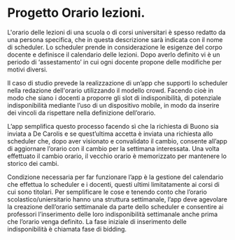 # Progetto Orario lezioni.

L'orario delle lezioni di una scuola o di corsi universitari è spesso redatto da una persona specifica, che in questa descrizione sarà indicata con il nome di scheduler. Lo scheduler prende in considerazione le esigenze del corpo docente e definisce il calendario delle lezioni. Dopo averlo definito vi è un periodo di ‘assestamento’ in cui ogni docente propone delle modifiche per motivi diversi. 

Il caso di studio prevede la realizzazione di un’app che supporti lo scheduler nella redazione dell'orario utilizzando il modello crowd. Facendo cioè in modo che siano i docenti a proporre gli slot di indisponibilità, di potenziale indisponibilità mediante l’uso di un dispositivo mobile, in modo da inserire dei vincoli da rispettare nella definizione dell’orario. 

L’app semplifica questo processo facendo sì che la richiesta di Buono sia inviata a De Carolis e se quest’ultima accetta è inviata una richiesta allo scheduler che, dopo aver visionato e convalidato il cambio, consente all’app di aggiornare l’orario con il cambio per la settimana interessata. Una volta effettuato il cambio orario, il vecchio orario è memorizzato per mantenere lo storico dei cambi.

Condizione necessaria per far funzionare l’app è la gestione del calendario che effettua lo scheduler e i docenti, questi ultimi limitatamente ai corsi di cui sono titolari.  Per semplificare le cose e tenendo conto che l’orario scolastico/uniersitario hanno una struttura settimanale, l’app deve agevolare la creazione dell’orario settimanale da parte dello scheduler e consentire ai professori l’inserimento delle loro indisponibilità settimanale anche prima che l’orario venga definito. La fase iniziale di inserimento delle indisponibilità è chiamata fase di bidding.
